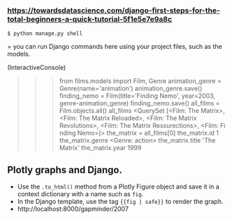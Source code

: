 ### https://towardsdatascience.com/django-first-steps-for-the-total-beginners-a-quick-tutorial-5f1e5e7e9a8c

`$ python manage.py shell`

= you can run Django commands here using your project files, such as the models.

(InteractiveConsole)

> > > from films.models import Film, Genre
> > > animation_genre = Genre(name='animation')
> > > animation_genre.save()
> > > finding_nemo = Film(title='Finding Nemo', year=2003, genre-animation_genre)
> > > finding_nemo.save()
> > > all_films = Film.objects.all()
> > > all_films
> > > <QuerySet [<Film: The Matrix>, <Film: The Matrix Reloaded>, <Film: The Matrix Revolutions>, <Film: The Matrix Ressurections>, <Film: Fi nding Nemo>]>
> > > the_matrix = all_films[0]
> > > the_matrix.id
> > > 1
> > > the_matrix.genre
> > > <Genre: action>
> > > the_matrix.title
> > > 'The Matrix'
> > > the_matrix.year 1999

## Plotly graphs and Django.

- Use the `.to_html()` method from a Plotly Figure object and save it in a context dictionary with a name such as `fig`.
- In the Django template, use the tag `{{fig | safe}}` to render the graph.
- http://localhost:8000/gapminder/2007
